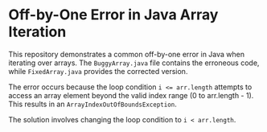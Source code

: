 # Off-by-One Error in Java Array Iteration

This repository demonstrates a common off-by-one error in Java when iterating over arrays.  The `BuggyArray.java` file contains the erroneous code, while `FixedArray.java` provides the corrected version.

The error occurs because the loop condition `i <= arr.length` attempts to access an array element beyond the valid index range (0 to arr.length - 1).  This results in an `ArrayIndexOutOfBoundsException`.

The solution involves changing the loop condition to `i < arr.length`.